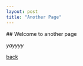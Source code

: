 ```yaml
---
layout: post
title: "Another Page"
---
```

<head>
    <title>Page of Zeronn</title>
</head>
## Welcome to another page

_yayyyy_

[back](./)
